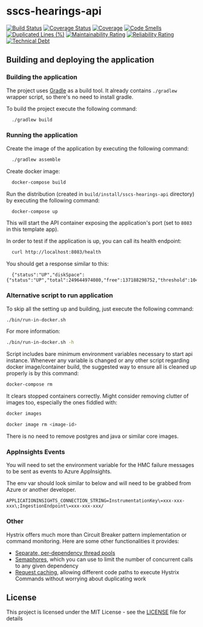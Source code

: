 # sscs-hearings-api

[![Build Status](https://travis-ci.com/hmcts/sscs-hearings-api.svg?branch=master)](https://travis-ci.org/hmcts/sscs-hearings-api)
[![Coverage Status](https://coveralls.io/repos/github/hmcts/sscs-hearings-api/badge.svg?branch=master)](https://coveralls.io/github/hmcts/sscs-hearings-api?branch=master)
[![Coverage](https://sonarcloud.io/api/project_badges/measure?project=SSCSHA&metric=coverage)](https://sonarcloud.io/summary/new_code?id=SSCSHA)
[![Code Smells](https://sonarcloud.io/api/project_badges/measure?project=SSCSHA&metric=code_smells)](https://sonarcloud.io/summary/new_code?id=SSCSHA)
[![Duplicated Lines (%)](https://sonarcloud.io/api/project_badges/measure?project=SSCSHA&metric=duplicated_lines_density)](https://sonarcloud.io/summary/new_code?id=SSCSHA)
[![Maintainability Rating](https://sonarcloud.io/api/project_badges/measure?project=SSCSHA&metric=sqale_rating)](https://sonarcloud.io/summary/new_code?id=SSCSHA)
[![Reliability Rating](https://sonarcloud.io/api/project_badges/measure?project=SSCSHA&metric=reliability_rating)](https://sonarcloud.io/summary/new_code?id=SSCSHA)
[![Technical Debt](https://sonarcloud.io/api/project_badges/measure?project=SSCSHA&metric=sqale_index)](https://sonarcloud.io/summary/new_code?id=SSCSHA)

## Building and deploying the application

### Building the application

The project uses [Gradle](https://gradle.org) as a build tool. It already contains
`./gradlew` wrapper script, so there's no need to install gradle.

To build the project execute the following command:



```bash
  ./gradlew build
```

### Running the application

Create the image of the application by executing the following command:

```bash
  ./gradlew assemble
```

Create docker image:

```bash
  docker-compose build
```

Run the distribution (created in `build/install/sscs-hearings-api` directory)
by executing the following command:

```bash
  docker-compose up
```

This will start the API container exposing the application's port
(set to `8083` in this template app).

In order to test if the application is up, you can call its health endpoint:

```bash
  curl http://localhost:8083/health
```

You should get a response similar to this:

```
  {"status":"UP","diskSpace":{"status":"UP","total":249644974080,"free":137188298752,"threshold":10485760}}
```

### Alternative script to run application

To skip all the setting up and building, just execute the following command:

```bash
./bin/run-in-docker.sh
```

For more information:

```bash
./bin/run-in-docker.sh -h
```

Script includes bare minimum environment variables necessary to start api instance. Whenever any variable is changed or any other script regarding docker image/container build, the suggested way to ensure all is cleaned up properly is by this command:

```bash
docker-compose rm
```

It clears stopped containers correctly. Might consider removing clutter of images too, especially the ones fiddled with:

```bash
docker images

docker image rm <image-id>
```

There is no need to remove postgres and java or similar core images.

### AppInsights Events

You will need to set the environment variable for the HMC failure messages to be sent as events to Azure AppInsights.

The env var should look similar to below and will need to be grabbed from Azure or another developer.

```
APPLICATIONINSIGHTS_CONNECTION_STRING=InstrumentationKey\=xxx-xxx-xxx\;IngestionEndpoint\=xxx-xxx-xxx/
```

### Other

Hystrix offers much more than Circuit Breaker pattern implementation or command monitoring.
Here are some other functionalities it provides:
 * [Separate, per-dependency thread pools](https://github.com/Netflix/Hystrix/wiki/How-it-Works#isolation)
 * [Semaphores](https://github.com/Netflix/Hystrix/wiki/How-it-Works#semaphores), which you can use to limit
 the number of concurrent calls to any given dependency
 * [Request caching](https://github.com/Netflix/Hystrix/wiki/How-it-Works#request-caching), allowing
 different code paths to execute Hystrix Commands without worrying about duplicating work

## License

This project is licensed under the MIT License - see the [LICENSE](LICENSE) file for details
